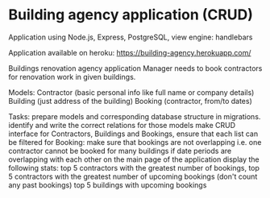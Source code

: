 # Building agency application (CRUD)

Application using Node.js, Express, PostgreSQL, view engine: handlebars

Application available on heroku: https://building-agency.herokuapp.com/

Buildings renovation agency application
Manager needs to book contractors for renovation work in given buildings.

Models:
  Contractor (basic personal info like full name or company details)
  Building (just address of the building)
  Booking (contractor, from/to dates)

Tasks:
  prepare models and corresponding database structure in migrations.
  identify and write the correct relations for those models
  make CRUD interface for Contractors, Buildings and Bookings, ensure that each list can be filtered
  for Booking: make sure that bookings are not overlapping i.e. one contractor cannot be booked for many buildings if date periods are      overlapping with each other
  on the main page of the application display the following stats:
  top 5 contractors with the greatest number of bookings,
  top 5 contractors with the greatest number of upcoming bookings (don't count any past bookings)
  top 5 buildings with upcoming bookings
